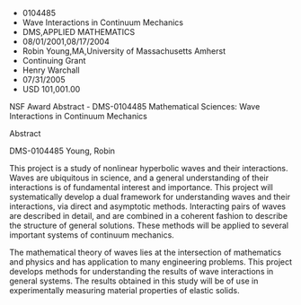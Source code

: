 
* 0104485
* Wave Interactions in Continuum Mechanics
* DMS,APPLIED MATHEMATICS
* 08/01/2001,08/17/2004
* Robin Young,MA,University of Massachusetts Amherst
* Continuing Grant
* Henry Warchall
* 07/31/2005
* USD 101,001.00

NSF Award Abstract - DMS-0104485 Mathematical Sciences: Wave Interactions in
Continuum Mechanics

Abstract

DMS-0104485 Young, Robin

This project is a study of nonlinear hyperbolic waves and their interactions.
Waves are ubiquitous in science, and a general understanding of their
interactions is of fundamental interest and importance. This project will
systematically develop a dual framework for understanding waves and their
interactions, via direct and asymptotic methods. Interacting pairs of waves are
described in detail, and are combined in a coherent fashion to describe the
structure of general solutions. These methods will be applied to several
important systems of continuum mechanics.

The mathematical theory of waves lies at the intersection of mathematics and
physics and has application to many engineering problems. This project develops
methods for understanding the results of wave interactions in general systems.
The results obtained in this study will be of use in experimentally measuring
material properties of elastic solids.
